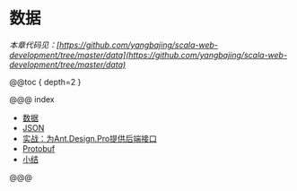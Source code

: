 # 数据

*本章代码见：[https://github.com/yangbajing/scala-web-development/tree/master/data](https://github.com/yangbajing/scala-web-development/tree/master/data)*

@@toc { depth=2 }

@@@ index

* [数据](data.0.md)
* [JSON](data.1.md)
* [实战：为Ant.Design.Pro提供后端接口](data.ant-design-pro.md)
* [Protobuf](data.2.md)
* [小结](data.z.md)

@@@

